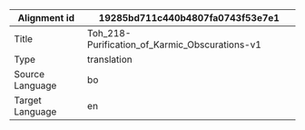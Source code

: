 |Alignment id | 19285bd711c440b4807fa0743f53e7e1
| --- | --- 
|Title | Toh_218-Purification_of_Karmic_Obscurations-v1 
|Type | translation
|Source Language | bo
|Target Language | en
